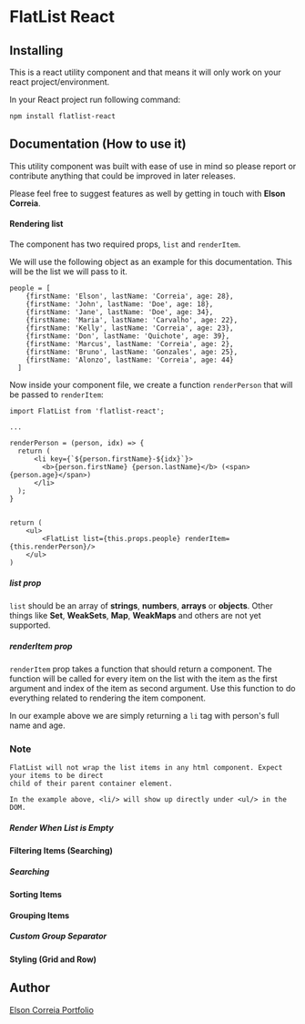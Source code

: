 # FlatList React

## Installing

This is a react utility component and that means it will only work on your react project/environment. 

In your React project run following command:

```npm install flatlist-react```

## Documentation (How to use it)

This utility component was built with ease of use in mind so please report or contribute anything that could be
improved in later releases.

Please feel free to suggest features as well by getting in touch with **Elson Correia**.

#### Rendering list

The component has two required props, `list` and `renderItem`.

We will use the following object as an example for this documentation. This will be the list we will pass to it.

```
people = [
    {firstName: 'Elson', lastName: 'Correia', age: 28},
    {firstName: 'John', lastName: 'Doe', age: 18},
    {firstName: 'Jane', lastName: 'Doe', age: 34},
    {firstName: 'Maria', lastName: 'Carvalho', age: 22},
    {firstName: 'Kelly', lastName: 'Correia', age: 23},
    {firstName: 'Don', lastName: 'Quichote', age: 39},
    {firstName: 'Marcus', lastName: 'Correia', age: 2},
    {firstName: 'Bruno', lastName: 'Gonzales', age: 25},
    {firstName: 'Alonzo', lastName: 'Correia', age: 44}
  ]
```

Now inside your component file, we create a function `renderPerson` that will be passed to `renderItem`:

```
import FlatList from 'flatlist-react';

...

renderPerson = (person, idx) => {
  return (
      <li key={`${person.firstName}-${idx}`}>
        <b>{person.firstName} {person.lastName}</b> (<span>{person.age}</span>)
      </li>
  );
}


return (
    <ul>
        <FlatList list={this.props.people} renderItem={this.renderPerson}/>
    </ul>
)

```
##### list prop
`list` should be an array of **strings**, **numbers**, **arrays** or **objects**. 
Other things like **Set**, **WeakSets**, **Map**, **WeakMaps** and others are not yet supported.

##### renderItem prop
`renderItem` prop takes a function that should return a component. The function will be called for every item on the
list with the item as the first argument and index of the item as second argument. Use this function to do everything
related to rendering the item component.

In our example above we are simply returning a `li` tag with person's full name and age.

### Note

```
FlatList will not wrap the list items in any html component. Expect your items to be direct 
child of their parent container element. 

In the example above, <li/> will show up directly under <ul/> in the DOM.
```


##### Render When List is Empty

#### Filtering Items (Searching)

##### Searching

#### Sorting Items

#### Grouping Items

##### Custom Group Separator

#### Styling (Grid and Row)

## Author

[Elson Correia Portfolio](https://elsoncorreia.com/)

